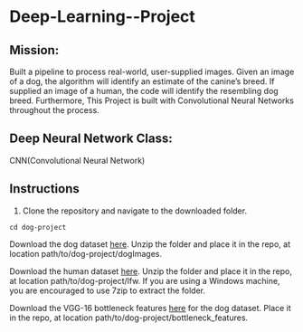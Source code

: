 # Deep-Learning--Project

## Mission: ## 
Built a pipeline to process real-world, user-supplied images. Given an image of a dog, the algorithm will identify an estimate of the canine’s breed. If supplied an image of a human, the code will identify the resembling dog breed. Furthermore, This Project is built with Convolutional Neural Networks throughout the process. 

## Deep Neural Network Class: ##
CNN(Convolutional Neural Network)

## Instructions ## 

1. Clone the repository and navigate to the downloaded folder.
```git clone https://github.com/udacity/dog-project.git
cd dog-project
```

Download the dog dataset [here](https://s3-us-west-1.amazonaws.com/udacity-aind/dog-project/dogImages.zip). Unzip the folder and place it in the repo, at location path/to/dog-project/dogImages.

Download the human dataset [here](https://s3-us-west-1.amazonaws.com/udacity-aind/dog-project/lfw.zip). Unzip the folder and place it in the repo, at location path/to/dog-project/lfw. If you are using a Windows machine, you are encouraged to use 7zip to extract the folder.

Download the VGG-16 bottleneck features [here](https://s3-us-west-1.amazonaws.com/udacity-aind/dog-project/DogVGG16Data.npz) for the dog dataset. Place it in the repo, at location path/to/dog-project/bottleneck_features.
